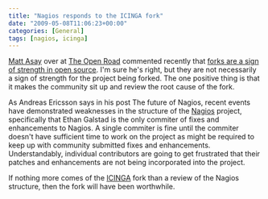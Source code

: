 ```yaml
---
title: "Nagios responds to the ICINGA fork"
date: "2009-05-08T11:06:23+00:00"
categories: [General]
tags: [nagios, icinga]
---
```


<a href="http://www.cnet.com/profile/Matt+Asay/">Matt Asay</a> over at <a href="http://news.cnet.com/openroad/">The Open Road</a> commented recently that <a href="http://news.cnet.com/8301-13505_3-10234275-16.html?tag=mncol;title">forks are a sign of strength in open source</a>. I'm sure he's right, but they are not necessarily a sign of strength for the project being forked. The one positive thing is that it makes the community sit up and review the root cause of the fork.

As Andreas Ericsson says in his post The future of Nagios, recent events have demonstrated weaknesses in the structure of the <a href="http://www.nagios.org/">Nagios</a> project, specifically that Ethan Galstad is the only commiter of fixes and enhancements to Nagios. A single commiter is fine until the commiter doesn't have sufficient time to work on the project as might be required to keep up with community submitted fixes and enhancements. Understandably, individual contributors are going to get frustrated that their patches and enhancements are not being incorporated into the project.

If nothing more comes of the <a href="http://www.icinga.org/">ICINGA</a> fork than a review of the Nagios structure, then the fork will have been worthwhile.
